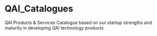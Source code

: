# QAI_Catalogues
QAI Products &amp; Services Catalogue based on our startup strengths and maturity in developing QAI technology products
